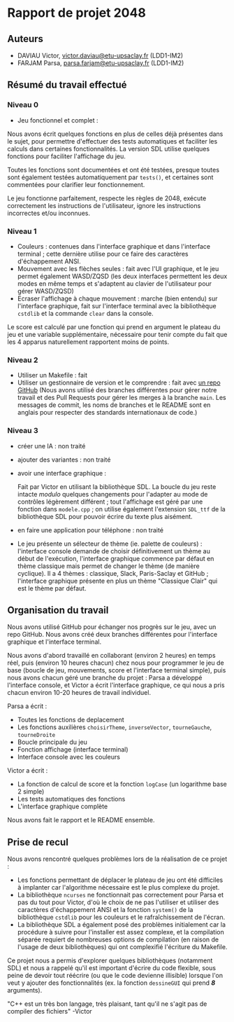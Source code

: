 # Rapport de projet 2048

## Auteurs

- DAVIAU Victor, victor.daviau@etu-upsaclay.fr (LDD1-IM2)
- FARJAM Parsa, parsa.farjam@etu-upsaclay.fr (LDD1-IM2)


## Résumé du travail effectué

### Niveau 0
- Jeu fonctionnel et complet :

Nous avons écrit quelques fonctions en plus de celles déjà présentes dans le sujet, pour permettre d'effectuer des tests automatiques et faciliter les calculs dans certaines fonctionnalités. La version SDL utilise quelques fonctions pour faciliter l'affichage du jeu.

Toutes les fonctions sont documentées et ont été testées, presque toutes sont également testées automatiquement par ``tests()``, et certaines sont commentées pour clarifier leur fonctionnement.

Le jeu fonctionne parfaitement, respecte les règles de 2048, exécute correctement les instructions de l'utilisateur, ignore les instructions incorrectes et/ou inconnues.

### Niveau 1
- Couleurs : contenues dans l'interface graphique et dans l'interface terminal ; cette dernière utilise pour ce faire des caractères d'échappement ANSI.
- Mouvement avec les flèches seules : fait avec l'UI graphique, et le jeu permet également WASD/ZQSD (les deux interfaces permettent les deux modes en même temps et s'adaptent au clavier de l'utilisateur pour gérer WASD/ZQSD)
- Ecraser l'affichage à chaque mouvement : marche (bien entendu) sur l'interface graphique, fait sur l'interface terminal avec la bibliothèque `cstdlib` et la commande ```clear``` dans la console. 

Le score est calculé par une fonction qui prend en argument le plateau du jeu et une variable supplémentaire, nécessaire pour tenir compte du fait que les 4 apparus naturellement rapportent moins de points.

### Niveau 2
- Utiliser un Makefile : fait
- Utiliser un gestionnaire de version et le comprendre : fait avec [un repo GitHub](https://github.com/VDSurChauffe/Projet-Info111-2048/) (Nous avons utilisé des branches différentes pour gérer notre travail et des Pull Requests pour gérer les merges à la branche ```main```. Les messages de commit, les noms de branches et le README sont en anglais pour respecter des standards internationaux de code.)

### Niveau 3
- créer une IA : non traité
- ajouter des variantes : non traité
- avoir une interface graphique :

    Fait par Victor en utilisant la bibliothèque SDL. La boucle du jeu reste intacte *modulo* quelques changements pour l'adapter au mode de contrôles légèrement différent ; tout l'affichage est géré par une fonction dans `modele.cpp` ; on utilise également l'extension `SDL_ttf` de la bibliothèque SDL pour pouvoir écrire du texte plus aisément.
- en faire une application pour téléphone : non traité
- Le jeu présente un sélecteur de thème (ie. palette de couleurs) : l'interface console demande de choisir définitivement un thème au début de l'exécution, l'interface graphique commence par défaut en thème classique mais permet de changer le thème (de manière cyclique). Il a 4 thèmes : classique, Slack, Paris-Saclay et GitHub ; l'interface graphique présente en plus un thème "Classique Clair" qui est le thème par défaut.

## Organisation du travail

Nous avons utilisé GitHub pour échanger nos progrès sur le jeu, avec un repo GitHub. Nous avons créé deux branches différentes pour l'interface graphique et l'interface terminal.

Nous avons d'abord travaillé en collaborant (environ 2 heures) en temps réel, puis (environ 10 heures chacun) chez nous pour programmer le jeu de base (boucle de jeu, mouvements, score et l'interface terminal simple), puis nous avons chacun géré une branche du projet : Parsa a développé l'interface console, et Victor a écrit l'interface graphique, ce qui nous a pris chacun environ 10-20 heures de travail individuel.

Parsa a écrit :
- Toutes les fonctions de deplacement
- Les fonctions auxilières `choisirTheme`, `inverseVector`, `tourneGauche`, `tourneDroite`
- Boucle principale du jeu
- Fonction affichage (interface terminal)
- Interface console avec les couleurs 

Victor a écrit :
- La fonction de calcul de score et la fonction `logCase` (un logarithme base 2 simple)
- Les tests automatiques des fonctions
- L'interface graphique complète

Nous avons fait le rapport et le README ensemble.

## Prise de recul

Nous avons rencontré quelques problèmes lors de la réalisation de ce projet :
- Les fonctions permettant de déplacer le plateau de jeu ont été difficiles à implanter car l'algorithme nécessaire est le plus complexe du projet.
- La bibliothèque `ncurses` ne fonctionnait pas correctement pour Parsa et pas du tout pour Victor, d'où le choix de ne pas l'utiliser et utiliser des caractères d'échappement ANSI et la fonction `system()` de la bibliothèque `cstdlib` pour les couleurs et le rafraîchissement de l'écran.
- La bibliothèque SDL a également posé des problèmes initialement car la procédure à suivre pour l'installer est assez complexe, et la compilation séparée requiert de nombreuses options de compilation (en raison de l'usage de deux bibliothèques) qui ont complexifié l'écriture du Makefile.

Ce projet nous a permis d'explorer quelques bibliothèques (notamment SDL) et nous a rappelé qu'il est important d'écrire du code flexible, sous peine de devoir tout réécrire (ou que le code devienne illisible) lorsque l'on veut y ajouter des fonctionnalités (ex. la fonction `dessineGUI` qui prend ***8*** arguments).

"C++ est un très bon langage, très plaisant, tant qu'il ne s'agit pas de compiler des fichiers" -Victor
